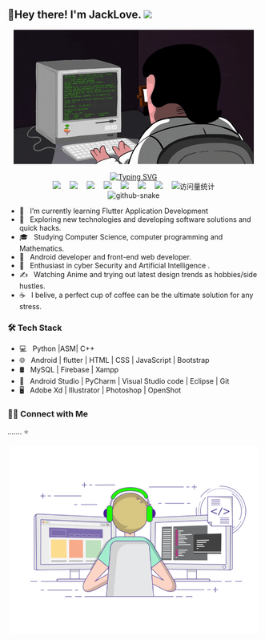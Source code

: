 <h2> 🙋Hey there! I'm JackLove. <img src="https://github.com/souvikguria98/souvikguria98/blob/master/Hi.gif" width="25"></h2>
<div align="center">
<!-- knock code pictures 敲代码的图片 -->
  <img align="center" src="https://github.com/MrXiao7/MrXiao7/blob/main/coding.gif" /><br>
</div>
</br>
  <div align="center">

  <!-- dynamic typing effect 动态打字效果 -->
  <div align="center">
    <a href="">
      <img src="https://readme-typing-svg.demolab.com?font=Fira+Code&pause=1000&width=435&lines=cout<<(%22Hello%2C%20World%22)endl;哦豁，忘记打分号了!&center=true&size=27" alt="Typing SVG" />
    </a>
  </div>

  

  <!-- profile logo 个人资料徽标 -->
  <div align="center">
    <a href="/"><img src="https://img.shields.io/badge/Website-博客-blue" /></a>&emsp;
    <a href="/"><img src="https://img.shields.io/badge/Twitter-推特-blue" /></a>&emsp;
    <a href=""><img src="https://img.shields.io/badge/YouTube-油管-c32136" /></a>&emsp;
    <a href=""><img src="https://img.shields.io/badge/WeChat-微信-07c160" /></a>&emsp;
    <a href="/"><img src="https://img.shields.io/badge/Bilibili-B站-ff69b4" /></a>&emsp;
    <a href="/"><img src="https://img.shields.io/badge/CSDN-论坛-c32136" /></a>&emsp;
    <a href="/"><img src="https://img.shields.io/badge/Zhihu-知乎-blue" /></a>&emsp;
    <!-- visitor statistics logo 访问量统计徽标 -->
    <img src="https://komarev.com/ghpvc/?username=MrXiao7&label=Views&color=0e75b6&style=flat" alt="访问量统计" />
  </div>

<!-- Snake Code Contribution Map 贪吃蛇代码贡献图 -->
<picture>
  <source media="(prefers-color-scheme: dark)" srcset="https://cdn.jsdelivr.net/gh/sun0225SUN/sun0225SUN/profile-snake-contrib/github-contribution-grid-snake-dark.svg" />
  <source media="(prefers-color-scheme: light)" srcset="https://cdn.jsdelivr.net/gh/sun0225SUN/sun0225SUN/profile-snake-contrib/github-contribution-grid-snake.svg" />
  <img alt="github-snake" src="https://cdn.jsdelivr.net/gh/sun0225SUN/sun0225SUN/profile-snake-contrib/github-contribution-grid-snake-dark.svg" />
</picture>

</div>

- 🔭 &nbsp; I’m currently learning Flutter Application Development
- 🤔 &nbsp; Exploring new technologies and developing software solutions and quick hacks.
- 🎓 &nbsp; Studying Computer Science, computer programming and Mathematics.
- 💼 &nbsp; Android developer and front-end web developer.
- 🌱 &nbsp; Enthusiast in cyber Security and Artificial Intelligence .
- ✍️ &nbsp; Watching Anime and trying out latest design trends as hobbies/side hustles.
- ☕ &nbsp; I belive, a perfect cup of coffee can be the ultimate solution for any stress. 

<h3>🛠 Tech Stack</h3>

- 💻 &nbsp; Python |ASM| C++  
- 🌐 &nbsp; Android | flutter | HTML | CSS | JavaScript | Bootstrap 
- 🛢 &nbsp; MySQL | Firebase | Xampp
- 🔧 &nbsp; Android Studio | PyCharm | Visual Studio code | Eclipse | Git
- 🖥 &nbsp; Adobe Xd | Illustrator | Photoshop | OpenShot




<h3> 🤝🏻 Connect with Me </h3>

.......
⭐️ 
<div align="center">
<img align="center" alt="GIF" src="https://github.com/MrXiao7/MrXiao7/blob/main/gif3.gif" width="500"/>
  </div>

